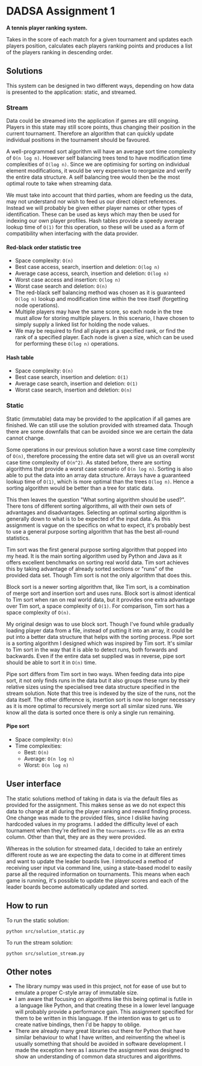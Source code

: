 # DADSA Assignment 1
**A tennis player ranking system.**

Takes in the score of each match for a given tournament and updates each
players position, calculates each players ranking points and produces a list
of the players ranking in descending order.

## Solutions
This system can be designed in two different ways, depending on how data is
presented to the application: static, and streamed.

### Stream
Data could be streamed into the application if games are still ongoing.
Players in this state may still score points, thus changing their position in
the current tournament. Therefore an algorithm that can quickly update
individual positions in the tournament should be favoured.

A well-programmed sort algorithm will have an average sort time complexity of
`O(n log n)`. However self balancing trees tend to have modification time
complexities of `O(log n)`. Since we are optimising for sorting on individual
element modifications, it would be very expensive to reorganize and verify the
entire data structure. A self balancing tree would then be the most optimal
route to take when streaming data.

We must take into account that third parties, whom are feeding us the data, may
not understand nor wish to feed us our direct object references. Instead we
will probably be given either player names or other types of identification.
These can be used as keys which may then be used for indexing our own player
profiles. Hash tables provide a speedy average lookup time of `O(1)` for this
operation, so these will be used as a form of compatibility when interfacing
with the data provider.

#### Red-black order statistic tree
- Space complexity: `O(n)`
- Best case access, search, insertion and deletion: `O(log n)`
- Average case access, search, insertion and deletion: `O(log n)`
- Worst case access and insertion: `O(log n)`
- Worst case search and deletion: `O(n)`
- The red-black self balancing method was chosen as it is guaranteed `O(log n)`
  lookup and modification time within the tree itself (forgetting node
  operations).
- Multiple players may have the same score, so each node in the tree must allow
  for storing multiple players. In this scenario, I have chosen to simply
  supply a linked list for holding the node values.
- We may be required to find all players at a specified rank, or find the rank
  of a specified player. Each node is given a size, which can be used for
  performing these `O(log n)` operations.

#### Hash table
- Space complexity: `O(n)`
- Best case search, insertion and deletion: `O(1)`
- Average case search, insertion and deletion: `O(1)`
- Worst case search, insertion and deletion: `O(n)`

### Static
Static (immutable) data may be provided to the application if all games are
finished. We can still use the solution provided with streamed data. Though
there are some downfalls that can be avoided since we are certain the data
cannot change.

Some operations in our previous solution have a worst case time complexity of
`O(n)`, therefore processing the entire data set will give us an overall worst
case time complexity of `O(n^2)`. As stated before, there are sorting
algorithms that provide a worst case scenario of `O(n log n)`. Sorting is also
able to put the data into an array data structure. Arrays have a guaranteed
lookup time of `O(1)`, which is more optimal than the trees `O(log n)`. Hence
a sorting algorithm would be better than a tree for static data.

This then leaves the question "What sorting algorithm should be used?". There
tons of different sorting algorithms, all with their own sets of advantages and
disadvantages. Selecting an optimal sorting algorithm is generally down to what
is to be expected of the input data. As this assignment is vague on the
specifics on what to expect, it's probably best to use a general purpose
sorting algorithm that has the best all-round statistics.

Tim sort was the first general purpose sorting algorithm that popped into my
head. It is the main sorting algorithm used by Python and Java as it offers
excellent benchmarks on sorting real world data. Tim sort achieves this by
taking advantage of already sorted sections or "runs" of the provided data set.
Though Tim sort is not the only algorithm that does this.

Block sort is a newer sorting algorithm that, like Tim sort, is a combination of
merge sort and insertion sort and uses runs. Block sort is almost identical to
Tim sort when ran on real world data, but it provides one extra advantage over
Tim sort, a space complexity of `O(1)`. For comparison, Tim sort has a space
complexity of `O(n)`.

My original design was to use block sort. Though I've found while gradually
loading player data from a file, instead of putting it into an array, it could
be put into a better data structure that helps with the sorting process. Pipe
sort is a sorting algorithm I designed which was inspired by Tim sort. It's
similar to Tim sort in the way that it is able to detect runs, both forwards
and backwards. Even if the entire data set supplied was in reverse, pipe sort
should be able to sort it in `O(n)` time.

Pipe sort differs from Tim sort in two ways. When feeding data into pipe sort,
it not only finds runs in the data but it also groups these runs by their
relative sizes using the specialised tree data structure specified in the
stream solution. Note that this tree is indexed by the size of the runs, not
the data itself. The other difference is, insertion sort is now no longer
necessary as it is more optimal to recursively merge sort all similar sized
runs. We know all the data is sorted once there is only a single run remaining.

#### Pipe sort
- Space complexity: `O(n)`
- Time complexities:
  - Best: `O(n)`
  - Average: `O(n log n)`
  - Worst: `O(n log n)`

## User interface
The static solutions method of taking in data is via the default files as
provided for the assignment. This makes sense as we do not expect this data to
change at all during the player ranking and reward finding process. One change
was made to the provided files, since I dislike having hardcoded values in my
programs. I added the difficulty level of each tournament when they're defined
in the `tournaments.csv` file as an extra column. Other than that, they are as
they were provided.

Whereas in the solution for streamed data, I decided to take an entirely
different route as we are expecting the data to come in at different times and
want to update the leader boards live. I introduced a method of receiving user
input via command line, using a state-based model to easily parse all the
required information on tournaments. This means when each game is running, it's
possible to update the player scores and each of the leader boards become
automatically updated and sorted.

## How to run
To run the static solution:

`python src/solution_static.py`

To run the stream solution:

`python src/solution_stream.py`

## Other notes
- The library numpy was used in this project, not for ease of use but to
  emulate a proper C-style array of immutable size.
- I am aware that focusing on algorithms like this being optimal is futile in a
  language like Python, and that creating these in a lower level language will
  probably provide a performance gain. This assignment specified for them to be
  written in this language. If the intention was to get us to create native
  bindings, then I'd be happy to oblige.
- There are already many great libraries out there for Python that have similar
  behaviour to what I have written, and reinventing the wheel is usually
  something that should be avoided in software development. I made the
  exception here as I assume the assignment was designed to show an
  understanding of common data structures and algorithms.
